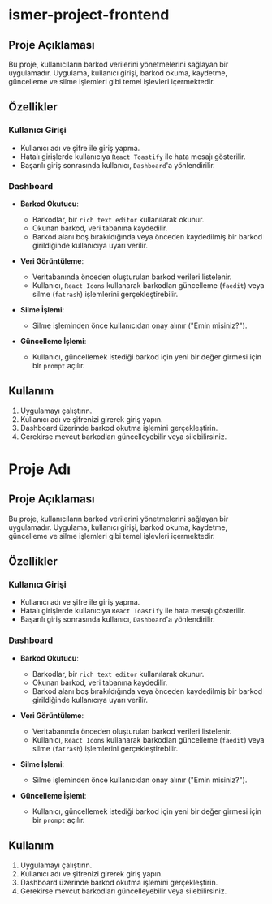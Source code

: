 # ismer-project-frontend


## Proje Açıklaması
Bu proje, kullanıcıların barkod verilerini yönetmelerini sağlayan bir uygulamadır. Uygulama, kullanıcı girişi, barkod okuma, kaydetme, güncelleme ve silme işlemleri gibi temel işlevleri içermektedir.

## Özellikler

### Kullanıcı Girişi
- Kullanıcı adı ve şifre ile giriş yapma.
- Hatalı girişlerde kullanıcıya `React Toastify` ile hata mesajı gösterilir.
- Başarılı giriş sonrasında kullanıcı, `Dashboard`'a yönlendirilir.

### Dashboard
- **Barkod Okutucu**: 
  - Barkodlar, bir `rich text editor` kullanılarak okunur.
  - Okunan barkod, veri tabanına kaydedilir.
  - Barkod alanı boş bırakıldığında veya önceden kaydedilmiş bir barkod girildiğinde kullanıcıya uyarı verilir.
  
- **Veri Görüntüleme**: 
  - Veritabanında önceden oluşturulan barkod verileri listelenir.
  - Kullanıcı, `React Icons` kullanarak barkodları güncelleme (`faedit`) veya silme (`fatrash`) işlemlerini gerçekleştirebilir.
  
- **Silme İşlemi**: 
  - Silme işleminden önce kullanıcıdan onay alınır ("Emin misiniz?").
  
- **Güncelleme İşlemi**: 
  - Kullanıcı, güncellemek istediği barkod için yeni bir değer girmesi için bir `prompt` açılır.

## Kullanım
1. Uygulamayı çalıştırın.
2. Kullanıcı adı ve şifrenizi girerek giriş yapın.
3. Dashboard üzerinde barkod okutma işlemini gerçekleştirin.
4. Gerekirse mevcut barkodları güncelleyebilir veya silebilirsiniz.
# Proje Adı

## Proje Açıklaması
Bu proje, kullanıcıların barkod verilerini yönetmelerini sağlayan bir uygulamadır. Uygulama, kullanıcı girişi, barkod okuma, kaydetme, güncelleme ve silme işlemleri gibi temel işlevleri içermektedir.

## Özellikler

### Kullanıcı Girişi
- Kullanıcı adı ve şifre ile giriş yapma.
- Hatalı girişlerde kullanıcıya `React Toastify` ile hata mesajı gösterilir.
- Başarılı giriş sonrasında kullanıcı, `Dashboard`'a yönlendirilir.

### Dashboard
- **Barkod Okutucu**: 
  - Barkodlar, bir `rich text editor` kullanılarak okunur.
  - Okunan barkod, veri tabanına kaydedilir.
  - Barkod alanı boş bırakıldığında veya önceden kaydedilmiş bir barkod girildiğinde kullanıcıya uyarı verilir.
  
- **Veri Görüntüleme**: 
  - Veritabanında önceden oluşturulan barkod verileri listelenir.
  - Kullanıcı, `React Icons` kullanarak barkodları güncelleme (`faedit`) veya silme (`fatrash`) işlemlerini gerçekleştirebilir.
  
- **Silme İşlemi**: 
  - Silme işleminden önce kullanıcıdan onay alınır ("Emin misiniz?").
  
- **Güncelleme İşlemi**: 
  - Kullanıcı, güncellemek istediği barkod için yeni bir değer girmesi için bir `prompt` açılır.

## Kullanım
1. Uygulamayı çalıştırın.
2. Kullanıcı adı ve şifrenizi girerek giriş yapın.
3. Dashboard üzerinde barkod okutma işlemini gerçekleştirin.
4. Gerekirse mevcut barkodları güncelleyebilir veya silebilirsiniz.
